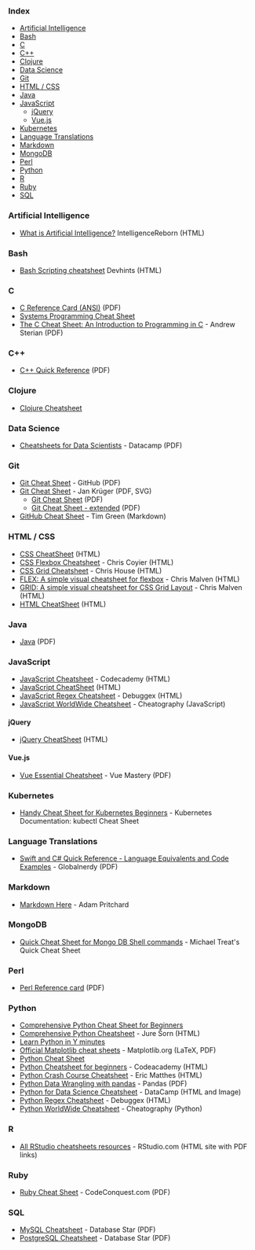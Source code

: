 ### Index

-   [Artificial Intelligence](#artificial-intelligence)
-   [Bash](#bash)
-   [C](#c)
-   [C++](#cpp)
-   [Clojure](#clojure)
-   [Data Science](#data-science)
-   [Git](#git)
-   [HTML / CSS](#html--css)
-   [Java](#java)
-   [JavaScript](#javascript)
    -   [jQuery](#jquery)
    -   [Vue.js](#vuejs)
-   [Kubernetes](#kubernetes)
-   [Language Translations](#language-translations)
-   [Markdown](#markdown)
-   [MongoDB](#mongodb)
-   [Perl](#perl)
-   [Python](#python)
-   [R](#r)
-   [Ruby](#ruby)
-   [SQL](#sql)

### Artificial Intelligence

-   [What is Artificial Intelligence?](https://intelligencereborn.com/ArtificialIntelligence.html) IntelligenceReborn (HTML)

### Bash

-   [Bash Scripting cheatsheet](https://devhints.io/bash) Devhints (HTML)

### C

-   [C Reference Card (ANSI)](https://users.ece.utexas.edu/~adnan/c-refcard.pdf) (PDF)
-   [Systems Programming Cheat Sheet](https://github.com/jstrieb/systems-programming-cheat-sheet)
-   [The C Cheat Sheet: An Introduction to Programming in C](https://sites.ualberta.ca/~ygu/courses/geoph624/codes/C.CheatSheet.pdf) - Andrew Sterian (PDF)

### <a name="cpp"></a>C++

-   [C++ Quick Reference](http://www.hoomanb.com/cs/QuickRef/CppQuickRef.pdf) (PDF)

### Clojure

-   [Clojure Cheatsheet](http://clojure.org/cheatsheet)

### Data Science

-   [Cheatsheets for Data Scientists](https://www.datacamp.com/community/data-science-cheatsheets) - Datacamp (PDF)

### Git

-   [Git Cheat Sheet](https://education.github.com/git-cheat-sheet-education.pdf) - GitHub (PDF)
-   [Git Cheat Sheet](http://git.jk.gs) - Jan Krüger (PDF, SVG)
    -   [Git Cheat Sheet](https://jan-krueger.net/wordpress/wp-content/uploads/2007/09/git-cheat-sheet.pdf) (PDF)
    -   [Git Cheat Sheet - extended](https://jan-krueger.net/wordpress/wp-content/uploads/2007/09/git-cheat-sheet-v2.zip) (PDF)
-   [GitHub Cheat Sheet](https://github.com/tiimgreen/github-cheat-sheet) - Tim Green (Markdown)

### HTML / CSS

-   [CSS CheatSheet](https://htmlcheatsheet.com/css/) (HTML)
-   [CSS Flexbox Cheatsheet](https://css-tricks.com/snippets/css/a-guide-to-flexbox/) - Chris Coyier (HTML)
-   [CSS Grid Cheatsheet](https://css-tricks.com/snippets/css/complete-guide-grid/) - Chris House (HTML)
-   [FLEX: A simple visual cheatsheet for flexbox](https://flexbox.malven.co) - Chris Malven (HTML)
-   [GRID: A simple visual cheatsheet for CSS Grid Layout](https://grid.malven.co) - Chris Malven (HTML)
-   [HTML CheatSheet](https://htmlcheatsheet.com) (HTML)

### Java

-   [Java](https://programmingwithmosh.com/wp-content/uploads/2019/07/Java-Cheat-Sheet.pdf) (PDF)

### JavaScript

-   [JavaScript Cheatsheet](https://www.codecademy.com/learn/introduction-to-javascript/modules/learn-javascript-introduction/cheatsheet) - Codecademy (HTML)
-   [JavaScript CheatSheet](https://htmlcheatsheet.com/js/) (HTML)
-   [JavaScript Regex Cheatsheet](https://www.debuggex.com/cheatsheet/regex/javascript) - Debuggex (HTML)
-   [JavaScript WorldWide Cheatsheet](https://cheatography.com/davechild/cheat-sheets/javascript/) - Cheatography (JavaScript)

#### jQuery

-   [jQuery CheatSheet](https://htmlcheatsheet.com/jquery/) (HTML)

#### Vue.js

-   [Vue Essential Cheatsheet](https://www.vuemastery.com/pdf/Vue-Essentials-Cheat-Sheet.pdf) - Vue Mastery (PDF)

### Kubernetes

-   [Handy Cheat Sheet for Kubernetes Beginners](https://kubernetes.io/docs/reference/kubectl/cheatsheet/) - Kubernetes Documentation: kubectl Cheat Sheet

### Language Translations

-   [Swift and C# Quick Reference - Language Equivalents and Code Examples](http://www.globalnerdy.com/wordpress/wp-content/uploads/2015/03/SwiftCSharpPoster.pdf) - Globalnerdy (PDF)

### Markdown

-   [Markdown Here](https://github.com/adam-p/markdown-here/wiki/Markdown-Cheatsheet) - Adam Pritchard

### MongoDB

-   [Quick Cheat Sheet for Mongo DB Shell commands](https://gist.github.com/michaeltreat/d3bdc989b54cff969df86484e091fd0c) - Michael Treat's Quick Cheat Sheet

### Perl

-   [Perl Reference card](https://michaelgoerz.net/refcards/perl_refcard.pdf) (PDF)

### Python

-   [Comprehensive Python Cheat Sheet for Beginners](https://medium.com/the-codehub/comprehensive-python-cheat-sheet-for-beginners-5d76bb038fa2)
-   [Comprehensive Python Cheatsheet](https://gto76.github.io/python-cheatsheet) - Jure Šorn (HTML)
-   [Learn Python in Y minutes](https://learnxinyminutes.com/docs/python/)
-   [Official Matplotlib cheat sheets](https://github.com/matplotlib/cheatsheets) - Matplotlib.org (LaTeX, PDF)
-   [Python Cheat Sheet](https://websitesetup.org/python-cheat-sheet/)
-   [Python Cheatsheet for beginners](https://www.codecademy.com/learn/learn-python-3/modules/learn-python3-syntax/cheatsheet) - Codeacademy (HTML)
-   [Python Crash Course Cheatsheet](https://ehmatthes.github.io/pcc/cheatsheets/README.html) - Eric Matthes (HTML)
-   [Python Data Wrangling with pandas](https://pandas.pydata.org/Pandas_Cheat_Sheet.pdf) - Pandas (PDF)
-   [Python for Data Science Cheatsheet](https://pydatascience.org/data-science-cheatsheets/) - DataCamp (HTML and Image)
-   [Python Regex Cheatsheet](https://www.debuggex.com/cheatsheet/regex/python) - Debuggex (HTML)
-   [Python WorldWide Cheatsheet](https://cheatography.com/davechild/cheat-sheets/python/) - Cheatography (Python)

### R

-   [All RStudio cheatsheets resources](https://www.rstudio.com/resources/cheatsheets) - RStudio.com (HTML site with PDF links)

### Ruby

-   [Ruby Cheat Sheet](https://www.codeconquest.com/wp-content/uploads/Ruby-Cheat-Sheet-by-CodeConquestDOTcom.pdf) - CodeConquest.com (PDF)

### SQL

-   [MySQL Cheatsheet](https://s3-us-west-2.amazonaws.com/dbshostedfiles/dbs/sql_cheat_sheet_mysql.pdf) - Database Star (PDF)
-   [PostgreSQL Cheatsheet](https://s3-us-west-2.amazonaws.com/dbshostedfiles/dbs/sql_cheat_sheet_pgsql.pdf) - Database Star (PDF)
